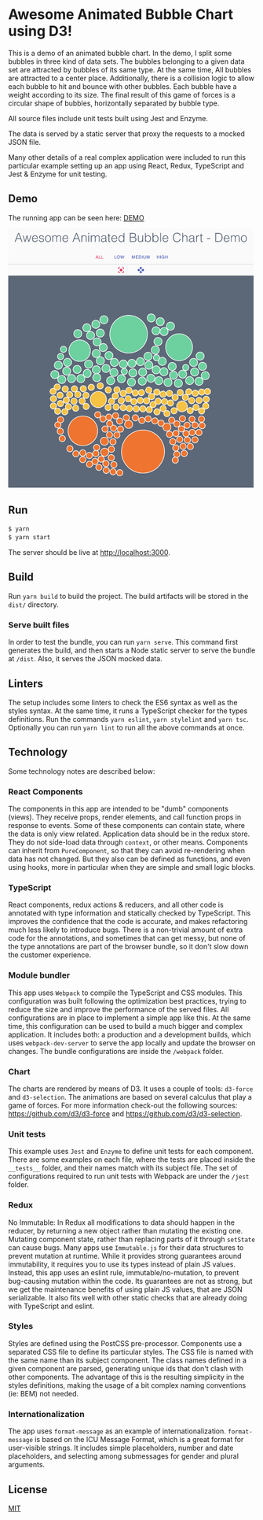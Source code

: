 # Awesome Animated Bubble Chart using D3!

This is a demo of an animated bubble chart. In the demo, I split some bubbles in three kind of data sets. The bubbles belonging to a given data set are attracted by bubbles of its same type. At the same time, All bubbles are attracted to a center place. Additionally, there is a collision logic to allow each bubble to hit and bounce with other bubbles. Each bubble have a weight according to its size.
The final result of this game of forces is a circular shape of bubbles, horizontally separated by bubble type.

All source files include unit tests built using Jest and Enzyme.

The data is served by a static server that proxy the requests to a mocked JSON file.

Many other details of a real complex application were included to run this particular example setting up an app using React, Redux, TypeScript and Jest & Enzyme for unit testing.

## Demo

The running app can be seen here: [DEMO](https://awesome-animated-bubble-chart.herokuapp.com/)

<img src="https://github.com/mauroBus/awesome-animated-bubble-chart/blob/assets/demo.png" alt="demo" width="500" />

## Run

```bash
$ yarn
$ yarn start
```

The server should be live at <http://localhost:3000>.

## Build

Run `yarn build` to build the project.
The build artifacts will be stored in the `dist/` directory.

### Serve built files

In order to test the bundle, you can run `yarn serve`.
This command first generates the build, and then starts a Node static server to serve the bundle at `/dist`. Also, it serves the JSON mocked data.

## Linters

The setup includes some linters to check the ES6 syntax as well as the styles syntax. At the same time, it runs a TypeScript checker for the types definitions.
Run the commands `yarn eslint`, `yarn stylelint` and `yarn tsc`.
Optionally you can run `yarn lint` to run all the above commands at once.

## Technology

Some technology notes are described below:

### React Components

The components in this app are intended to be "dumb" components (views). They receive props, render elements, and call function props in response to events. Some of these components can contain state, where the data is only view related. Application data should be in the redux store. They do not side-load data through `context`, or other means.
Components can inherit from `PureComponent`, so that they can avoid re-rendering when data has not changed. But they also can be defined as functions, and even using hooks, more in particular when they are simple and small logic blocks.

### TypeScript

React components, redux actions & reducers, and all other code is annotated with type information and statically checked by TypeScript. This improves the confidence that the code is accurate, and makes refactoring much less likely to introduce bugs. There is a non-trivial amount of extra code for the annotations, and sometimes that can get messy, but none of the type annotations are part of the browser bundle, so it don't slow down the customer experience.

### Module bundler

This app uses `Webpack` to compile the TypeScript and CSS modules. This configuration was built following the optimization best practices, trying to reduce the size and improve the performance of the served files.
All configurations are in place to implement a simple app like this. At the same time, this configuration can be used to build a much bigger and complex application. It includes both: a production and a development builds, which uses `webpack-dev-server` to serve the app locally and update the browser on changes.
The bundle configurations are inside the `/webpack` folder.

### Chart

The charts are rendered by means of D3. It uses a couple of tools: `d3-force` and `d3-selection`.
The animations are based on several calculus that play a game of forces.
For more information check-out the following sources: https://github.com/d3/d3-force and https://github.com/d3/d3-selection.

### Unit tests

This example uses `Jest` and `Enzyme` to define unit tests for each component. There are some examples on each file, where the tests are placed inside the `__tests__` folder, and their names match with its subject file.
The set of configurations required to run unit tests with Webpack are under the `/jest` folder.

### Redux

No Immutable: In Redux all modifications to data should happen in the reducer, by returning a new object rather than mutating the existing one. Mutating component state, rather than replacing parts of it through `setState` can cause bugs. Many apps use `Immutable.js` for their data structures to prevent mutation at runtime. While it provides strong guarantees around immutability, it requires you to use its types instead of plain JS values.
Instead, this app uses an eslint rule, immutable/no-mutation, to prevent bug-causing mutation within the code. Its guarantees are not as strong, but we get the maintenance benefits of using plain JS values, that are JSON serializable. It also fits well with other static checks that are already doing with TypeScript and eslint.

### Styles

Styles are defined using the PostCSS pre-processor.
Components use a separated CSS file to define its particular styles. The CSS file is named with the same name than its subject component.
The class names defined in a given component are parsed, generating unique ids that don't clash with other components. The advantage of this is the resulting simplicity in the styles definitions, making the usage of a bit complex naming conventions (ie: BEM) not needed.

### Internationalization

The app uses `format-message` as an example of internationalization.
`format-message` is based on the ICU Message Format, which is a great format for user-visible strings. It includes simple placeholders, number and date placeholders, and selecting among submessages for gender and plural arguments.

## License

[MIT](https://github.com/mauroBus/awesome-animated-bubble-chart/blob/master/LICENSE)
